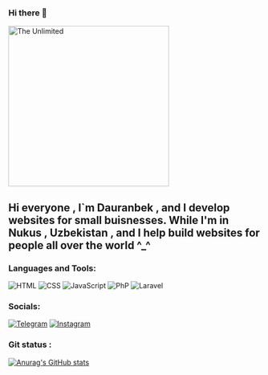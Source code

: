 ### Hi there 👋
<img src="https://vpk.name/file/img/kursy-po-vvedeniyu-v-programmirovanie-1645423414.jpg" alt="The Unlimited" width="320"/> 

## Hi everyone , I`m Dauranbek , and I develop websites for small buisnesses. While I'm in Nukus , Uzbekistan , and I help build websites  for people all over the world ^_^   

### Languages and Tools:
![HTML](https://img.shields.io/badge/-HTML-090909?style=for-the-badge&logo=html5&logoColor=47C5FB)
![CSS](https://img.shields.io/badge/-CSS-090909?style=for-the-badge&logo=css3&logoColor=47C5FB)
![JavaScript](https://img.shields.io/badge/-Javascript-090909?style=for-the-badge&logo=javascript&logoColor=47C5FB)
![PhP](https://img.shields.io/badge/-PhP-090909?style=for-the-badge&logo=php&logoColor=47C5FB)
![Laravel](https://img.shields.io/badge/-Laravel-090909?style=for-the-badge&logo=laravel&logoColor=47C5FB)

### Socials:
[![Telegram](https://img.shields.io/badge/-Telegram-090909?style=for-the-badge&logo=telegram&logoColor=27A0D9)](https://t.me/davran_khojaniyazov)
[![Instagram](https://img.shields.io/badge/-Instagram-090909?style=for-the-badge&logo=instagram&logoColor=B4068E)](https://www.instagram.com/davran_khojaniyazov)

### Git status :
[![Anurag's GitHub stats](https://github-readme-stats.vercel.app/api?username=HowkaCoder)](https://github.com/HowkaCoder/github-readme-stats)
<!--
**HowkaCoder/HowkaCoder** is a ✨ _special_ ✨ repository because its `README.md` (this file) appears on your GitHub profile.

Here are some ideas to get you started:

- 🔭 I’m currently working on ...
- 🌱 I’m currently learning ...
- 👯 I’m looking to collaborate on ...
- 🤔 I’m looking for help with ...
- 💬 Ask me about ...
- 📫 How to reach me: ...
- 😄 Pronouns: ...
- ⚡ Fun fact: ...
-->
